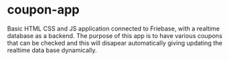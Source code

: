 # coupon-app

Basic HTML CSS and JS application connected to Friebase, with a realtime database as a backend. The purpose of this app is to have various coupons that can be checked and this will disapear automatically giving updating the realtime data base dynamically.
